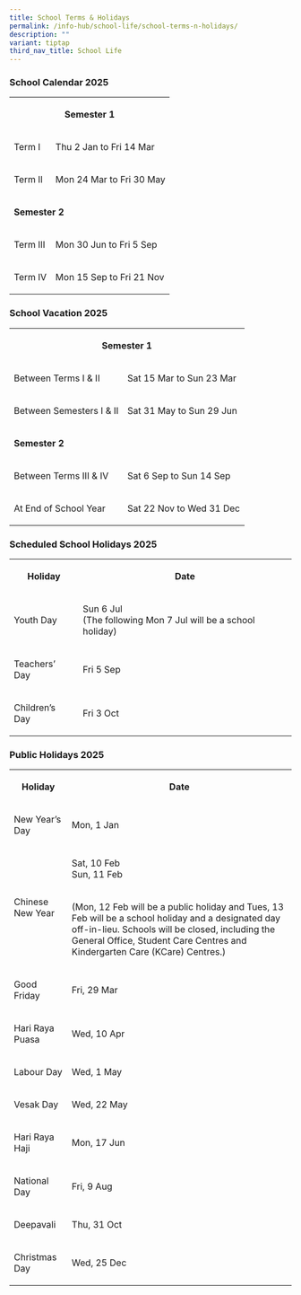 ```yaml
---
title: School Terms & Holidays
permalink: /info-hub/school-life/school-terms-n-holidays/
description: ""
variant: tiptap
third_nav_title: School Life
---
```

<h3>School Calendar 2025</h3>
<table style="minWidth: 75px">
<colgroup>
<col>
<col>
<col>
</colgroup>
<tbody>
<tr>
<th rowspan="1" colspan="3">
<p>Semester 1</p>
</th>
</tr>
<tr>
<td rowspan="1" colspan="1">
<p>Term I</p>
</td>
<td rowspan="1" colspan="2">
<p>Thu 2 Jan to Fri 14 Mar</p>
</td>
</tr>
<tr>
<td rowspan="1" colspan="1">
<p>Term II</p>
</td>
<td rowspan="1" colspan="2">
<p>Mon 24 Mar to Fri 30 May</p>
</td>
</tr>
<tr>
<td rowspan="1" colspan="3">
<p><strong>Semester 2</strong>
</p>
</td>
</tr>
<tr>
<td rowspan="1" colspan="1">
<p>Term III</p>
</td>
<td rowspan="1" colspan="2">
<p>Mon 30 Jun to Fri 5 Sep</p>
</td>
</tr>
<tr>
<td rowspan="1" colspan="1">
<p>Term IV</p>
</td>
<td rowspan="1" colspan="2">
<p>Mon 15 Sep to Fri 21 Nov</p>
</td>
</tr>
</tbody>
</table>
<h3>School Vacation 2025</h3>
<table style="minWidth: 50px">
<colgroup>
<col>
<col>
</colgroup>
<tbody>
<tr>
<th rowspan="1" colspan="2">
<p>Semester 1</p>
</th>
</tr>
<tr>
<td rowspan="1" colspan="1">
<p>Between Terms I &amp; II</p>
</td>
<td rowspan="1" colspan="1">
<p>Sat 15 Mar to Sun 23 Mar</p>
</td>
</tr>
<tr>
<td rowspan="1" colspan="1">
<p>Between Semesters I &amp; II</p>
</td>
<td rowspan="1" colspan="1">
<p>Sat 31 May to Sun 29 Jun</p>
</td>
</tr>
<tr>
<td rowspan="1" colspan="2">
<p><strong>Semester 2</strong>
</p>
</td>
</tr>
<tr>
<td rowspan="1" colspan="1">
<p>Between Terms III &amp; IV</p>
</td>
<td rowspan="1" colspan="1">
<p>Sat 6 Sep to Sun 14 Sep</p>
</td>
</tr>
<tr>
<td rowspan="1" colspan="1">
<p>At End of School Year</p>
</td>
<td rowspan="1" colspan="1">
<p>Sat 22 Nov to Wed 31 Dec</p>
</td>
</tr>
</tbody>
</table>
<h3>Scheduled School Holidays 2025</h3>
<table style="minWidth: 50px">
<colgroup>
<col>
<col>
</colgroup>
<tbody>
<tr>
<th rowspan="1" colspan="1">
<p>Holiday</p>
</th>
<th rowspan="1" colspan="1">
<p>Date</p>
</th>
</tr>
<tr>
<td rowspan="1" colspan="1">
<p>Youth Day</p>
</td>
<td rowspan="1" colspan="1">
<p>Sun 6 Jul
<br>(The following Mon 7 Jul will be a school holiday)</p>
</td>
</tr>
<tr>
<td rowspan="1" colspan="1">
<p>Teachers’ Day</p>
</td>
<td rowspan="1" colspan="1">
<p>Fri 5 Sep</p>
</td>
</tr>
<tr>
<td rowspan="1" colspan="1">
<p>Children’s Day</p>
</td>
<td rowspan="1" colspan="1">
<p>Fri 3 Oct</p>
</td>
</tr>
</tbody>
</table>
<h3>Public Holidays 2025</h3>
<table style="minWidth: 50px">
<colgroup>
<col>
<col>
</colgroup>
<tbody>
<tr>
<th rowspan="1" colspan="1">
<p>Holiday</p>
</th>
<th rowspan="1" colspan="1">
<p>Date</p>
</th>
</tr>
<tr>
<td rowspan="1" colspan="1">
<p>New Year’s Day</p>
</td>
<td rowspan="1" colspan="1">
<p>Mon, 1 Jan</p>
</td>
</tr>
<tr>
<td rowspan="2" colspan="1">
<p>Chinese New Year</p>
</td>
<td rowspan="1" colspan="1">
<p>Sat, 10 Feb
<br>Sun, 11 Feb</p>
</td>
</tr>
<tr>
<td rowspan="1" colspan="1">
<p>(Mon, 12 Feb will be a public holiday and Tues, 13 Feb will be a school
holiday and a designated day off-in-lieu. Schools will be closed, including
the General Office, Student Care Centres and Kindergarten Care (KCare)
Centres.)</p>
</td>
</tr>
<tr>
<td rowspan="1" colspan="1">
<p>Good Friday</p>
</td>
<td rowspan="1" colspan="1">
<p>Fri, 29 Mar</p>
</td>
</tr>
<tr>
<td rowspan="1" colspan="1">
<p>Hari Raya Puasa</p>
</td>
<td rowspan="1" colspan="1">
<p>Wed, 10 Apr</p>
</td>
</tr>
<tr>
<td rowspan="1" colspan="1">
<p>Labour Day</p>
</td>
<td rowspan="1" colspan="1">
<p>Wed, 1 May</p>
</td>
</tr>
<tr>
<td rowspan="1" colspan="1">
<p>Vesak Day</p>
</td>
<td rowspan="1" colspan="1">
<p>Wed, 22 May</p>
</td>
</tr>
<tr>
<td rowspan="1" colspan="1">
<p>Hari Raya Haji</p>
</td>
<td rowspan="1" colspan="1">
<p>Mon, 17 Jun</p>
</td>
</tr>
<tr>
<td rowspan="1" colspan="1">
<p>National Day</p>
</td>
<td rowspan="1" colspan="1">
<p>Fri, 9 Aug</p>
</td>
</tr>
<tr>
<td rowspan="1" colspan="1">
<p>Deepavali</p>
</td>
<td rowspan="1" colspan="1">
<p>Thu, 31 Oct</p>
</td>
</tr>
<tr>
<td rowspan="1" colspan="1">
<p>Christmas Day</p>
</td>
<td rowspan="1" colspan="1">
<p>Wed, 25 Dec</p>
</td>
</tr>
</tbody>
</table>
<p></p>